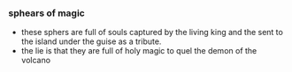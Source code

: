 ### sphears of magic

- these sphers are full of souls captured by the living king and the sent to the island under the guise as a tribute.
- the lie is that they are full of holy magic to quel the demon of the volcano